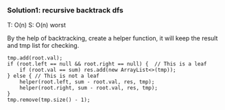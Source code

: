 ### Solution1: recursive backtrack dfs  
T: O(n) S: O(n) worst

By the help of backtracking, create a helper function, it will keep the result and tmp list for checking.
```
tmp.add(root.val);
if (root.left == null && root.right == null) {  // This is a leaf
    if (root.val == sum) res.add(new ArrayList<>(tmp));
} else { // This is not a leaf
    helper(root.left, sum - root.val, res, tmp);
    helper(root.right, sum - root.val, res, tmp);
}
tmp.remove(tmp.size() - 1);
```
